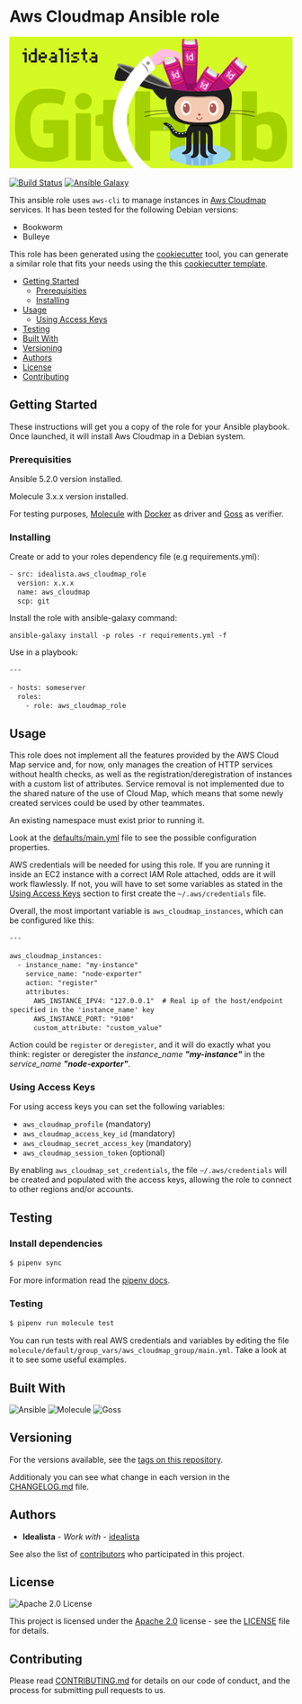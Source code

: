 # Aws Cloudmap Ansible role
![Logo](logo.gif)

[![Build Status](https://app.travis-ci.com/idealista/aws_cloudmap_role.svg)](https://app.travis-ci.com/github/idealista/aws_cloudmap_role)
[![Ansible Galaxy](https://img.shields.io/badge/galaxy-idealista.aws_cloudmap_role-B62682.svg)](https://galaxy.ansible.com/idealista/aws_cloudmap_role)

This ansible role uses `aws-cli` to manage instances in [Aws Cloudmap](https://aws.amazon.com/cloud-map/) services. It has been tested for the following Debian versions:
- Bookworm
- Bulleye

This role has been generated using the [cookiecutter](https://github.com/cookiecutter/cookiecutter) tool, you can generate a similar role that fits your needs using the this [cookiecutter template](https://github.com/idealista/cookiecutter-ansible-role).

- [Getting Started](#getting-started)
	- [Prerequisities](#prerequisities)
	- [Installing](#installing)
- [Usage](#usage)
  - [Using Access Keys](#using-access-keys)
- [Testing](#testing)
- [Built With](#built-with)
- [Versioning](#versioning)
- [Authors](#authors)
- [License](#license)
- [Contributing](#contributing)

## Getting Started

These instructions will get you a copy of the role for your Ansible playbook. Once launched, it will install Aws Cloudmap in a Debian system.

### Prerequisities

Ansible 5.2.0 version installed.

Molecule 3.x.x version installed.

For testing purposes, [Molecule](https://molecule.readthedocs.io/) with [Docker](https://www.docker.com/) as driver and [Goss](https://github.com/goss-org/goss) as verifier.

### Installing

Create or add to your roles dependency file (e.g requirements.yml):

```
- src: idealista.aws_cloudmap_role
  version: x.x.x
  name: aws_cloudmap
  scp: git
```

Install the role with ansible-galaxy command:

```
ansible-galaxy install -p roles -r requirements.yml -f
```

Use in a playbook:

```
---

- hosts: someserver
  roles:
    - role: aws_cloudmap_role
```

## Usage

This role does not implement all the features provided by the AWS Cloud Map service and, for now, only manages the creation of HTTP services without health checks, as well as the registration/deregistration of instances with a custom list of attributes. Service removal is not implemented due to the shared nature of the use of Cloud Map, which means that some newly created services could be used by other teammates.

An existing namespace must exist prior to running it.

Look at the [defaults/main.yml](defaults/main.yml) file to see the possible configuration properties.

AWS credentials will be needed for using this role. If you are running it inside an EC2 instance with a correct IAM Role attached, odds are it will work flawlessly. If not, you will have to set some variables as stated in the [Using Access Keys](#using-access-keys) section to first create the `~/.aws/credentials` file.

Overall, the most important variable is `aws_cloudmap_instances`, which can be configured like this:

```
---

aws_cloudmap_instances:
  - instance_name: "my-instance"
    service_name: "node-exporter"
    action: "register"
    attributes:
      AWS_INSTANCE_IPV4: "127.0.0.1"  # Real ip of the host/endpoint specified in the 'instance_name' key
      AWS_INSTANCE_PORT: "9100"
      custom_attribute: "custom_value"
```

Action could be `register` or `deregister`, and it will do exactly what you think: register or deregister the *instance_name* _**"my-instance"**_ in the *service_name* _**"node-exporter"**_.

### Using Access Keys

For using access keys you can set the following variables:

- `aws_cloudmap_profile` (mandatory)
- `aws_cloudmap_access_key_id` (mandatory)
- `aws_cloudmap_secret_access_key` (mandatory)
- `aws_cloudmap_session_token` (optional)

By enabling `aws_cloudmap_set_credentials`, the file `~/.aws/credentials` will be created and populated with the access keys, allowing the role to connect to other regions and/or accounts.

## Testing

### Install dependencies

```sh
$ pipenv sync
```

For more information read the [pipenv docs](ipenv-fork.readthedocs.io/en/latest/).

### Testing

```sh
$ pipenv run molecule test 
```

You can run tests with real AWS credentials and variables by editing the file `molecule/default/group_vars/aws_cloudmap_group/main.yml`. Take a look at it to see some useful examples.

## Built With

![Ansible](https://img.shields.io/badge/ansible-5.2.0-green.svg)
![Molecule](https://img.shields.io/badge/molecule-3.5.2-green.svg)
![Goss](https://img.shields.io/badge/goss-0.3.16-green.svg)

## Versioning

For the versions available, see the [tags on this repository](https://github.com/idealista/aws_cloudmap_role/tags).

Additionaly you can see what change in each version in the [CHANGELOG.md](CHANGELOG.md) file.

## Authors

* **Idealista** - *Work with* - [idealista](https://github.com/idealista)

See also the list of [contributors](https://github.com/idealista/aws_cloudmap_role/contributors) who participated in this project.

## License

![Apache 2.0 License](https://img.shields.io/hexpm/l/plug.svg)

This project is licensed under the [Apache 2.0](https://www.apache.org/licenses/LICENSE-2.0) license - see the [LICENSE](LICENSE) file for details.

## Contributing

Please read [CONTRIBUTING.md](.github/CONTRIBUTING.md) for details on our code of conduct, and the process for submitting pull requests to us.
